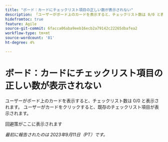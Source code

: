 ```yaml
---
title: "ボード：カードにチェックリスト項目の正しい数が表示されない"
description: 「ユーザーがボード上のカードを表示すると、チェックリスト数は 0/0 と表示されます。 ユーザーがカードをクリックすると、既存のチェックリスト項目が表示されます。」
hidefromtoc: true
feature: Agile
source-git-commit: 6facca06aba9eeb16ecb2a79142c22265dbafea2
workflow-type: tm+mt
source-wordcount: '81'
ht-degree: 4%

---
```



# ボード：カードにチェックリスト項目の正しい数が表示されない

ユーザーがボード上のカードを表示すると、チェックリスト数は 0/0 と表示されます。 ユーザーがカードをクリックすると、既存のチェックリスト項目が表示されます。

回避策がここに表示されます

_最初に報告されたのは 2023年9月11日（PT）です。_
